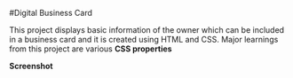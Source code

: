 #Digital Business Card

This project displays basic information of the owner which can be included in a business card and it is created using HTML and CSS.
Major learnings from this project are various **CSS properties**


**Screenshot**